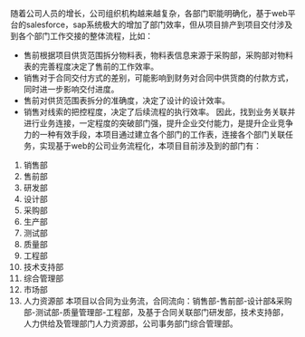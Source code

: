 随着公司人员的增长，公司组织机构越来越复杂，各部门职能明确化，基于web平台的salesforce，sap系统极大的增加了部门效率，但从项目排产到项目交付涉及到各个部门工作交接的整体流程，比如：
- 售前根据项目供货范围拆分物料表，物料表信息来源于采购部，采购部对物料表的完善程度决定了售前的工作效率。
- 销售对于合同交付方式的差别，可能影响到财务对合同中供货商的付款方式，同时进一步影响交付进度。
- 售前对供货范围表拆分的准确度，决定了设计的设计效率。
- 销售对线索的把控程度，决定了后续流程的执行效率。
因此，找到业务关联并进行业务连接，一定程度的突破部门强，提升企业交付能力，是提升企业竞争力的一种有效手段，本项目通过建立各个部门的工作表，连接各个部门关联任务，实现基于web的公司业务流程化，本项目目前涉及到的部门有：
1. 销售部
2. 售前部
3. 研发部
4. 设计部
5. 采购部
6. 生产部
7. 测试部
8. 质量部
9. 工程部
10. 技术支持部
11. 综合管理部
12. 市场部
13. 人力资源部
本项目以合同为业务流，合同流向：销售部-售前部-设计部&采购部-测试部-质量管理部-工程部，及基于合同关联部门研发部，技术支持部，人力供给及管理部门人力资源部，公司事务部门综合管理部。
